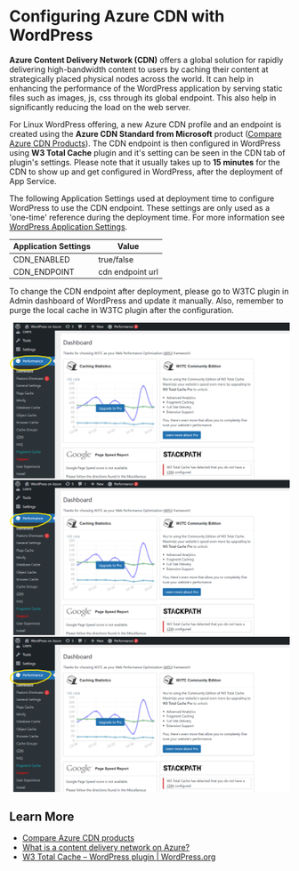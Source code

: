 # Configuring Azure CDN with WordPress

**Azure Content Delivery Network (CDN)** offers a global solution for rapidly delivering high-bandwidth content to users by caching their content at strategically placed physical nodes across the world. It can  help in enhancing the performance of the WordPress application by serving static files such as images, js, css through its global endpoint. This also help in significantly reducing the load on the web server.

For Linux WordPress offering, a new Azure CDN profile and an endpoint is created using the **Azure CDN Standard from Microsoft** product ([Compare Azure CDN Products](https://docs.microsoft.com/azure/cdn/cdn-features?toc=/azure/frontdoor/TOC.json)).  The CDN endpoint is then configured in WordPress using **W3 Total Cache** plugin and it's setting can be seen in the CDN tab of plugin's settings. Please note that it usually takes up to **15 minutes** for the CDN to show up and get configured in WordPress, after the deployment of App Service.

The following Application Settings used at deployment time to configure WordPress to use the CDN endpoint. These settings are only used as a 'one-time' reference during the deployment time. For more information see [WordPress Application Settings](./wordpress_application_settings.md).

|Application Settings | Value |
|---------------------|-------|
|CDN_ENABLED | true/false     |
|CDN_ENDPOINT | cdn endpoint url   |

To change the CDN endpoint after deployment, please go to W3TC plugin in Admin dashboard of WordPress and update it manually. Also, remember to purge the local cache in W3TC plugin after the configuration.

![Wordpress Performance](./media/wp_azure_cdn_1.png)
![General Settings](./media/wp_azure_cdn_1.png)
![Wordpress CDN](./media/wp_azure_cdn_1.png)

## Learn More

- [Compare Azure CDN products](https://docs.microsoft.com/azure/cdn/cdn-features?toc=/azure/frontdoor/TOC.json)
- [What is a content delivery network on Azure?](https://docs.microsoft.com/azure/cdn/cdn-overview?toc=/azure/frontdoor/TOC.json)
- [W3 Total Cache – WordPress plugin | WordPress.org](https://wordpress.org/plugins/w3-total-cache/)
